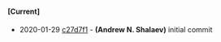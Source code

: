 
#### [Current]

#### 
 * 2020-01-29 [c27d7f1](../../commit/c27d7f1) - __(Andrew N. Shalaev)__ initial commit
